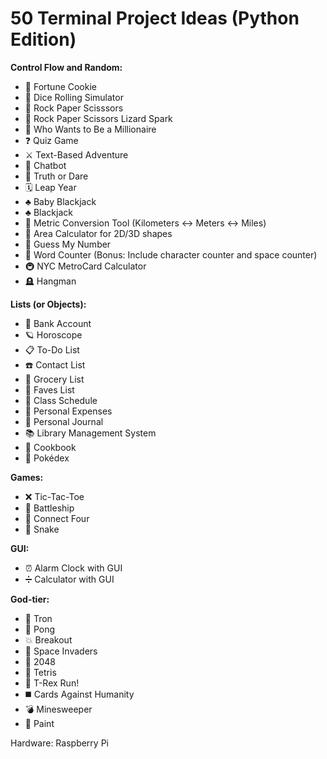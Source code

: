 # 50 Terminal Project Ideas (Python Edition)

**Control Flow and Random:**

- 🥠 Fortune Cookie
- 🎲 Dice Rolling Simulator
- 🫱 Rock Paper Scisssors
- 🫱 Rock Paper Scissors Lizard Spark
- 🤑 Who Wants to Be a Millionaire
- ❓ Quiz Game
- ⚔️ Text-Based Adventure
- 🤖 Chatbot
- 🙈 Truth or Dare
- 🗓 Leap Year
- ♣️ Baby Blackjack
- ♣️ Blackjack
- 📏 Metric Conversion Tool (Kilometers <-> Meters <-> Miles)
- 📐 Area Calculator for 2D/3D shapes
- 🔢 Guess My Number
- 🔡 Word Counter (Bonus: Include character counter and space counter)
- 🚇 NYC MetroCard Calculator
- 🪦 Hangman

**Lists (or Objects):**

- 🏦 Bank Account
- 🪐 Horoscope
- 📋 To-Do List
- ☎️ Contact List
- 🛒 Grocery List
- 💖 Faves List
- 📝 Class Schedule
- 💸 Personal Expenses
- 📓 Personal Journal
- 📚 Library Management System
- 🍲 Cookbook
- 🔎 Pokédex

**Games:**

- ❌ Tic-Tac-Toe
- 🚢 Battleship
- 🔴 Connect Four
- 🐍 Snake

**GUI:**

- ⏰ Alarm Clock with GUI
- ➗ Calculator with GUI

**God-tier:**

- 💨 Tron
- 🏓 Pong
- 💥 Breakout
- 👾 Space Invaders
- 🧠 2048
- 🧱 Tetris
- 🦖 T-Rex Run!
- ◼️ Cards Against Humanity
- 💣 Minesweeper
- 🎨 Paint

Hardware: Raspberry Pi


